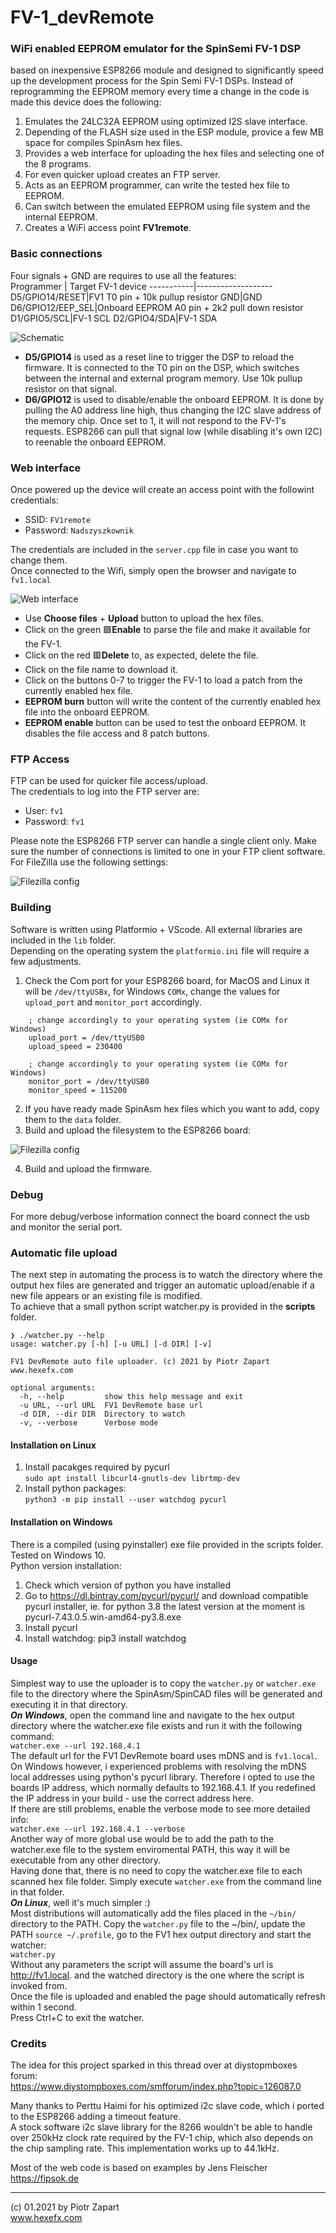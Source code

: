 # FV-1_devRemote
### WiFi enabled EEPROM emulator for the SpinSemi FV-1 DSP  
based on inexpensive ESP8266 module and designed to significantly speed up the development process for the Spin Semi FV-1 DSPs. 
Instead of reprogramming the EEPROM memory every time a change in the code is made this device does the following:  
1. Emulates the 24LC32A EEPROM using optimized I2S slave interface.
2. Depending of the FLASH size used in the ESP module, provice a few MB space for compiles SpinAsm hex files. 
3. Provides a web interface for uploading the hex files and selecting one of the 8 programs.
4. For even quicker upload creates an FTP server.
5. Acts as an EEPROM programmer, can write the tested hex file to EEPROM.
6. Can switch between the emulated EEPROM using file system and the internal EEPROM.
7. Creates a WiFi access point **FV1remote**.  

### Basic connections
Four signals + GND are requires to use all the features:  
Programmer | Target FV-1 device
-----------|-------------------
D5/GPIO14/RESET|FV1 T0 pin + 10k pullup resistor
GND|GND
D6/GPIO12/EEP_SEL|Onboard EEPROM A0 pin + 2k2 pull down resistor
D1/GPIO5/SCL|FV-1 SCL
D2/GPIO4/SDA|FV-1 SDA  

![Schematic](pics/FV1-DevRemote_schm.png)

* **D5/GPIO14** is used as a reset line to trigger the DSP to reload the firmware. It is connected to the T0 pin on the DSP, which switches between the internal and external program memory. Use 10k pullup resistor on that signal.
*  **D6/GPIO12**  is used to disable/enable the onboard EEPROM. It is done by pulling the A0 address line high, thus changing the I2C slave address of the memory chip. Once set to 1, it will not respond to the FV-1's requests. ESP8266 can pull that signal low (while disabling it's own I2C) to reenable the onboard EEPROM.  
### Web interface
Once powered up the device will create an access point with the followint credentials:  
* SSID: `FV1remote`  
* Password: `Nadszyszkownik`  
  
The credentials are included in the `server.cpp` file in case you want to change them.  
Once connected to the Wifi, simply open the browser and navigate to  
`fv1.local`  

![Web interface](pics/fv1remote7.png)  
* Use **Choose files** + **Upload** button to upload the hex files.  
* Click on the green :green_square:**Enable** to parse the file and make it available for the FV-1.
* Click on the red :red_square:**Delete** to, as expected, delete the file.
* Click on the file name to download it.
* Click on the buttons 0-7 to trigger the FV-1 to load a patch from the currently enabled hex file.
* **EEPROM burn** button will write the content of the currently enabled hex file into the onboard EEPROM.  
* **EEPROM enable** button can be used to test the onboard EEPROM. It disables the file access and 8 patch buttons.  
### FTP Access
FTP can be used for quicker file access/upload.  
The credentials to log into the FTP server are:  
* User: `fv1`
* Password: `fv1`  

Please note the ESP8266 FTP server can handle a single client only. Make sure the number of connections is limited to one in your FTP client software. For FileZilla use the following settings:  

![Filezilla config](pics/FV1-DevRemote_ftp.png)

### Building
Software is written using Platformio + VScode. All external libraries are included in the `lib` folder.  
Depending on the operating system the `platformio.ini` file will require a few adjustments.  
1. Check the Com port for your ESP8266 board, for MacOS and Linux it will be `/dev/ttyUSBx`, for Windows `COMx`, change the values for `upload_port` and `monitor_port` accordingly.  
```   
    ; change accordingly to your operating system (ie COMx for Windows)
    upload_port = /dev/ttyUSB0
    upload_speed = 230400

    ; change accordingly to your operating system (ie COMx for Windows)
    monitor_port = /dev/ttyUSB0
    monitor_speed = 115200
```
2. If you have ready made SpinAsm hex files which you want to add, copy them to the `data` folder.
3. Build and upload the filesystem to the ESP8266 board:  
   
![Filezilla config](pics/FV1-DevRemote_fs.png)  

4. Build and upload the firmware.  

### Debug
For more debug/verbose information connect the board connect the usb and monitor the serial port.  

### Automatic file upload  
The next step in automating the process is to watch the directory where the output hex files are generated and trigger an automatic upload/enable if a new file appears or an existing file is modified.  
To achieve that a small python script watcher.py is provided in the **scripts** folder.  
```
❯ ./watcher.py --help
usage: watcher.py [-h] [-u URL] [-d DIR] [-v]

FV1 DevRemote auto file uploader. (c) 2021 by Piotr Zapart www.hexefx.com

optional arguments:
  -h, --help         show this help message and exit
  -u URL, --url URL  FV1 DevRemote base url
  -d DIR, --dir DIR  Directory to watch
  -v, --verbose      Verbose mode
```
#### Installation on Linux
1. Install pacakges required by pycurl  
    ```sudo apt install libcurl4-gnutls-dev librtmp-dev```
2. Install python packages:  
    ```python3 -m pip install --user watchdog pycurl```  
#### Installation on Windows  
There is a compiled (using pyinstaller) exe file provided in the scripts folder. Tested on Windows 10.  
Python version installation:  
1. Check which version of python you have installed
2. Go to https://dl.bintray.com/pycurl/pycurl/
    and download compatible pycurl installer, ie.
    for python 3.8 the latest version at the moment is
    pycurl-7.43.0.5.win-amd64-py3.8.exe
3. Install pycurl
4. Install watchdog:
    pip3 install watchdog  
#### Usage  
Simplest way to use the uploader is to copy the `watcher.py` or `watcher.exe` file to the directory where the SpinAsm/SpinCAD files will be generated and executing it in that directory.  
***On Windows***, open the command line and navigate to the hex output directory where the watcher.exe file exists and run it with the following command:  
`watcher.exe --url 192.168.4.1`  
The default url for the FV1 DevRemote board uses mDNS and is `fv1.local`. On Windows however, i experienced problems with resolving the mDNS local addresses using python's pycurl library. Therefore i opted to use the boards IP address, which normally defaults to 192.168.4.1. If you redefined the IP address in your build - use the correct address here.  
If there are still problems, enable the verbose mode to see more detailed info:  
`watcher.exe --url 192.168.4.1 --verbose`  
Another way of more global use would be to add the path to the watcher.exe file to the system enviromental PATH, this way it will be executable from any other directory.  
Having done that, there is no need to copy the watcher.exe file to each scanned hex file folder. Simply execute `watcher.exe` from the command line in that folder.  
***On Linux***, well it's much simpler :)  
Most distributions will automatically add the files placed in the `~/bin/` directory to the PATH. Copy the `watcher.py` file to the ~/bin/, update the PATH `source ~/.profile`, go to the FV1 hex output directory and start the watcher:  
`watcher.py`  
Without any parameters the script will assume the board's url is http://fv1.local. and the watched directory is the one where the script is invoked from.  
Once the file is uploaded and enabled the page should automatically refresh within 1 second.  
Press Ctrl+C to exit the watcher.

### Credits  
The idea for this project sparked in this thread over at diystopmboxes forum:  
https://www.diystompboxes.com/smfforum/index.php?topic=126087.0  

Many thanks to Perttu Haimi for his optimized i2c slave code, which i ported to the ESP8266 adding a timeout feature.  
A stock software i2c slave library for the 8266 wouldn't be able to handle over 250kHz clock rate required by the FV-1 chip, which also depends on the chip sampling rate. This implementation works up to 44.1kHz.  

Most of the web code is based on examples by Jens Fleischer https://fipsok.de  

---
(c) 01.2021 by Piotr Zapart  
www.hexefx.com  
   

